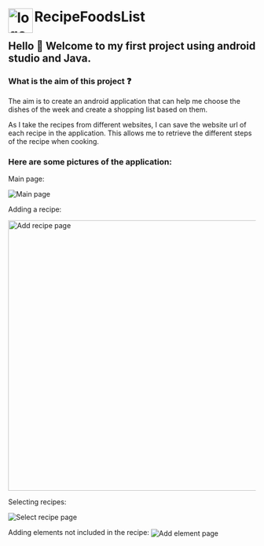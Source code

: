 # <img align="left" alt="logo" width="50px" src="https://user-images.githubusercontent.com/88153083/235475694-3ff4c5b6-549b-4bfd-b83a-6e52ad14558f.png" />  RecipeFoodsList

## Hello 👋 Welcome to my first project using android studio and Java.

### What is the aim of this project :question:

The aim is to create an android application that can help me choose the dishes of the week and create a shopping list based on them.

As I take the recipes from different websites, I can save the website url of each recipe in the application. This allows me to retrieve the different steps of the recipe when cooking.

### Here are some pictures of the application:

Main page:

<img align="center" alt="Main page" src="https://user-images.githubusercontent.com/88153083/235480736-6ccc471d-511a-48ce-afb9-1ccb4d1812dc.png"/>

Adding a recipe:

<img align="center" alt="Add recipe page" width="550px" src="https://user-images.githubusercontent.com/88153083/235480947-d1e3d247-cbd6-4958-af3b-82f07587a3fc.png"/>

Selecting recipes:

<img align="center" alt="Select recipe page" src="https://user-images.githubusercontent.com/88153083/235481085-ad915cba-a194-4606-a8e2-fe63f94b3013.png"/> 

Adding elements not included in the recipe:
<img align="center" alt="Add element page" src="https://user-images.githubusercontent.com/88153083/235481182-ca915995-fae0-4c3d-abc4-7a1f214a7043.png"/>

